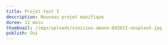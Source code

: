 ```yaml
---
title: Projet test 3
description: Nouveau projet manifique
duree: 12 mois
thumbnail: /imgs/uploads/vinicius-amano-692823-unsplash.jpg
publish: Oui
---
```





